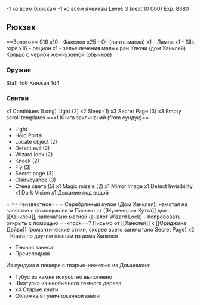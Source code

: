 -1 ко всем броскам
-1 ко всем ячейкам
Level: 3 (next 10 000)
Exp: 8380
## Рюкзак
==Золото== 916
x10 - Факелов
x25 - Oil (пинта масла)
x1 - Лампа
x1 - Silk rope
x16 - рацион
x1 - зелье лечения малых ран
Ключи (дом Ханклей)
Кольцо с черной жемчужиной (обычное)
### Оружие
Staff 1d6
Кинжал 1d4

### Свитки
x1 Continiues (Long) Light (2)
x2 Sleep (1)
x3 Secret Page (3)
x3 Empty scroll templates
==x1 Книга заклинаний (from сундук)==
- Light
- Hold Portal
- Locate object (2)
- Detect evil (2)
- Wizard lock (2)
- Knock (2)
- Fly (3)
- Secret page (3)
- Clairvoyance (3)
- Стена света (5)
x1 Magic missle (2)
x1 Mirror Image
x1 Detect Invisibility
x1 Dark Vision
x1 Дыхание под водой

= ==Неизвестное== =
Серебрянный кулон (Дом Ханклея): намотал на запястье с помощью нити
Письмо от [[Нуменорих Кутта]] для [[Ханклей]], запечатано магией (аналог Wizard Lock) - попробовать открыть с помощью ==knock==?
Письмо от [[Ханклей]] к [[Ориджина Дейви]] (романтические стихи, скорее всего запечатано Secret Page)
х2 - Книга по другим планам из дома Ханклея
 - Темная завеса
 - Преисподняя

Из сундука в пещере с тварью-нежетью из Доминиона:
- Тубус из камня искусстно выполнено
- Шкатулка из необычного темного дерева 
- х4 Старые книги
- Обложка от уничтоженной книги